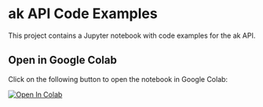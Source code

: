 # ak API Code Examples 

This project contains a Jupyter notebook with code examples for the ak API.

## Open in Google Colab

Click on the following button to open the notebook in Google Colab:

[![Open In Colab](https://colab.research.google.com/assets/colab-badge.svg)](https://colab.research.google.com/github/arztkonsultation/api-demos/blob/main/API_examples.ipynb)
